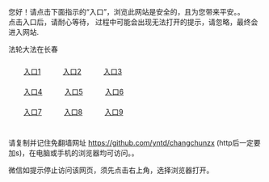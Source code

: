您好！请点击下面指示的“入口”，浏览此网站是安全的，且为您带来平安。。 <br/>
点击入口后，请耐心等待， 过程中可能会出现无法打开的提示，请忽略，最终会进入网站. </br>

法轮大法在长春<br/>
<div style="padding:10px"><a style="margin:20px" target="_blank" href="https://dojd33k80xr0t.cloudfront.net/2Qpsp?qsadhajg" id="ccLink1" rel="nofollow">入口1</a> <a target="_blank" style="margin:20px" href="https://dfxlm2obin5l2.cloudfront.net/2Qpsp?jujcig" id="ccLink2" rel="nofollow">入口2</a> <a style="margin:20px" target="_blank" href="https://d3jz4j81maeazq.cloudfront.net/2Qpsp?lscvztv" id="ccLink3" rel="nofollow">入口3</a></div>

<div style="padding:10px" ><a style="margin:20px" target="_blank" href="https://dojd33k80xr0t.cloudfront.net/2Qpsp?qsadhajg" id="ccLink4" rel="nofollow">入口4</a> <a style="margin:20px" href="https://dfxlm2obin5l2.cloudfront.net/2Qpsp?jujcig" target="_blank" id="ccLink5" rel="nofollow">入口5</a> <a style="margin:20px" href="https://d3jz4j81maeazq.cloudfront.net/2Qpsp?lscvztv" target="_blank" id="ccLink6" rel="nofollow">入口6</a></div>

<div style="padding:10px"><a style="margin:20px" target="_blank" href="https://dojd33k80xr0t.cloudfront.net/2Qpsp?qsadhajg" id="ccLink7" rel="nofollow">入口7</a> <a style="margin:20px" href="https://dfxlm2obin5l2.cloudfront.net/2Qpsp?jujcig" target="_blank" id="ccLink8" rel="nofollow">入口8</a> <a style="margin:20px" target="_blank" href="https://d3jz4j81maeazq.cloudfront.net/2Qpsp?lscvztv" id="ccLink9" rel="nofollow">入口9</a></div>

<br/>



请复制并记住免翻墙网址 https://github.com/yntd/changchunzx (http后一定要加s)，在电脑或手机的浏览器均可访问。。<br/>

微信如提示停止访问该网页，须先点击右上角，选择浏览器打开。
